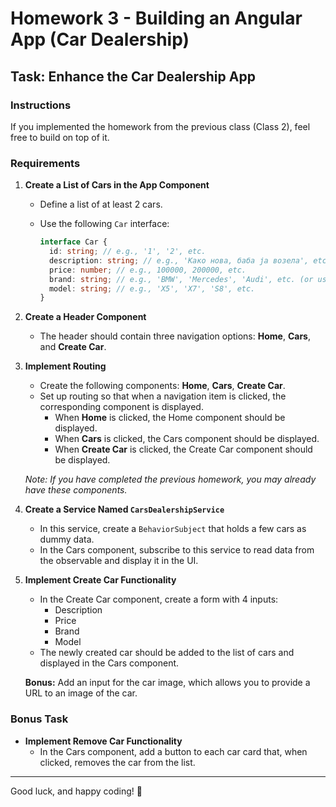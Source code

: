 # Homework 3 - Building an Angular App (Car Dealership)

## Task: Enhance the Car Dealership App

### Instructions

If you implemented the homework from the previous class (Class 2), feel free to build on top of it.

### Requirements

1. **Create a List of Cars in the App Component**

   - Define a list of at least 2 cars.
   - Use the following `Car` interface:

     ```typescript
     interface Car {
       id: string; // e.g., '1', '2', etc.
       description: string; // e.g., 'Како нова, баба ја возела', etc.
       price: number; // e.g., 100000, 200000, etc.
       brand: string; // e.g., 'BMW', 'Mercedes', 'Audi', etc. (or use an enum)
       model: string; // e.g., 'X5', 'X7', 'S8', etc.
     }
     ```

2. **Create a Header Component**

   - The header should contain three navigation options: **Home**, **Cars**, and **Create Car**.

3. **Implement Routing**

   - Create the following components: **Home**, **Cars**, **Create Car**.
   - Set up routing so that when a navigation item is clicked, the corresponding component is displayed.
     - When **Home** is clicked, the Home component should be displayed.
     - When **Cars** is clicked, the Cars component should be displayed.
     - When **Create Car** is clicked, the Create Car component should be displayed.

   _Note: If you have completed the previous homework, you may already have these components._

4. **Create a Service Named `CarsDealershipService`**

   - In this service, create a `BehaviorSubject` that holds a few cars as dummy data.
   - In the Cars component, subscribe to this service to read data from the observable and display it in the UI.

5. **Implement Create Car Functionality**

   - In the Create Car component, create a form with 4 inputs:
     - Description
     - Price
     - Brand
     - Model
   - The newly created car should be added to the list of cars and displayed in the Cars component.

   **Bonus:** Add an input for the car image, which allows you to provide a URL to an image of the car.

### Bonus Task

- **Implement Remove Car Functionality**
  - In the Cars component, add a button to each car card that, when clicked, removes the car from the list.

---

Good luck, and happy coding! 🚗
